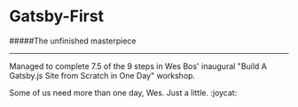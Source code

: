 # Gatsby-First

#####The unfinished masterpiece
_____________________
Managed to complete 7.5 of the 9 steps in Wes Bos' inaugural "Build A Gatsby.js Site from Scratch in One Day" workshop.

Some of us need more than one day, Wes. Just a little. :joycat:
